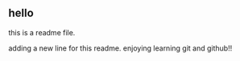 ## hello 
this is a readme file.


adding a new line for this readme. enjoying learning git and github!!
